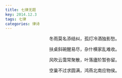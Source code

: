 ```yaml
---
title: 七律无题
key: 2014.12.3
tags: 七律
categories: 律诗
---
```


<p align="center">冬雨莫名添结纠，孤灯冷酒独影愁。
</p>
<p align="center">扶桌斜碗醒易尽，杂什横家乱难收。
</p>
<p align="center">风吹云霭常聚散，叶落廬阶暂弥留。
</p>
<p align="center">空巢不过求圆满，鸿燕北南应物侯。
</p>
<p align="center"></br>
</p>
